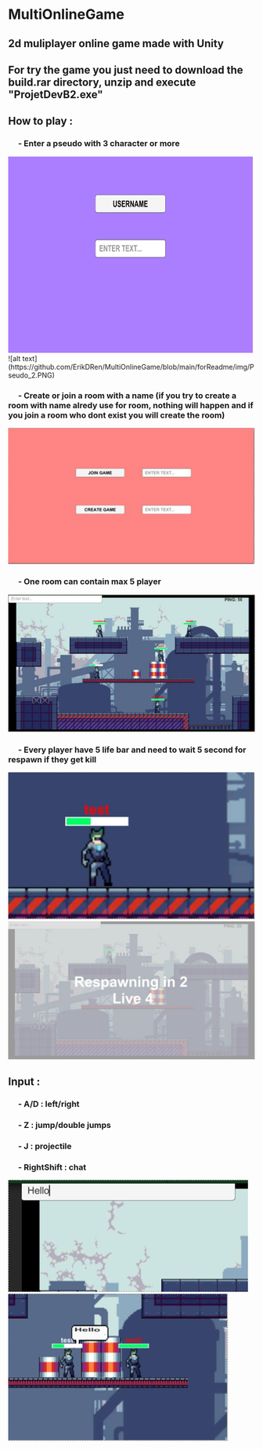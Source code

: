 # MultiOnlineGame
## 2d muliplayer online game made with Unity

## For try the game you just need to download the build.rar directory, unzip and execute "ProjetDevB2.exe"

## How to play : 
### &emsp; - Enter a pseudo with 3 character or more
<img src="https://github.com/ErikDRen/MultiOnlineGame/blob/main/forReadme/img/Pseudo_1.PNG" width="500" height="400">
![alt text](https://github.com/ErikDRen/MultiOnlineGame/blob/main/forReadme/img/Pseudo_2.PNG)

### &emsp; - Create or join a room with a name (if you try to create a room with name alredy use for room, nothing will happen and if you join a room who dont exist you will create the room)
![alt text](https://github.com/ErikDRen/MultiOnlineGame/blob/main/forReadme/img/Create_Join.PNG)

### &emsp; - One room can contain max 5 player
![alt text](https://github.com/ErikDRen/MultiOnlineGame/blob/main/forReadme/img/Max_Player.PNG)

### &emsp; - Every player have 5 life bar and need to wait 5 second for respawn if they get kill 
![alt text](https://github.com/ErikDRen/MultiOnlineGame/blob/main/forReadme/img/Life_bar.PNG)
![alt text](https://github.com/ErikDRen/MultiOnlineGame/blob/main/forReadme/img/Respawn.PNG)

## Input :
### &emsp; - A/D : left/right
### &emsp; - Z : jump/double jumps
### &emsp; - J : projectile
### &emsp; - RightShift : chat
![alt text](https://github.com/ErikDRen/MultiOnlineGame/blob/main/forReadme/img/Chat_1.PNG)
<br>
![alt text](https://github.com/ErikDRen/MultiOnlineGame/blob/main/forReadme/img/Chat_2.PNG)
